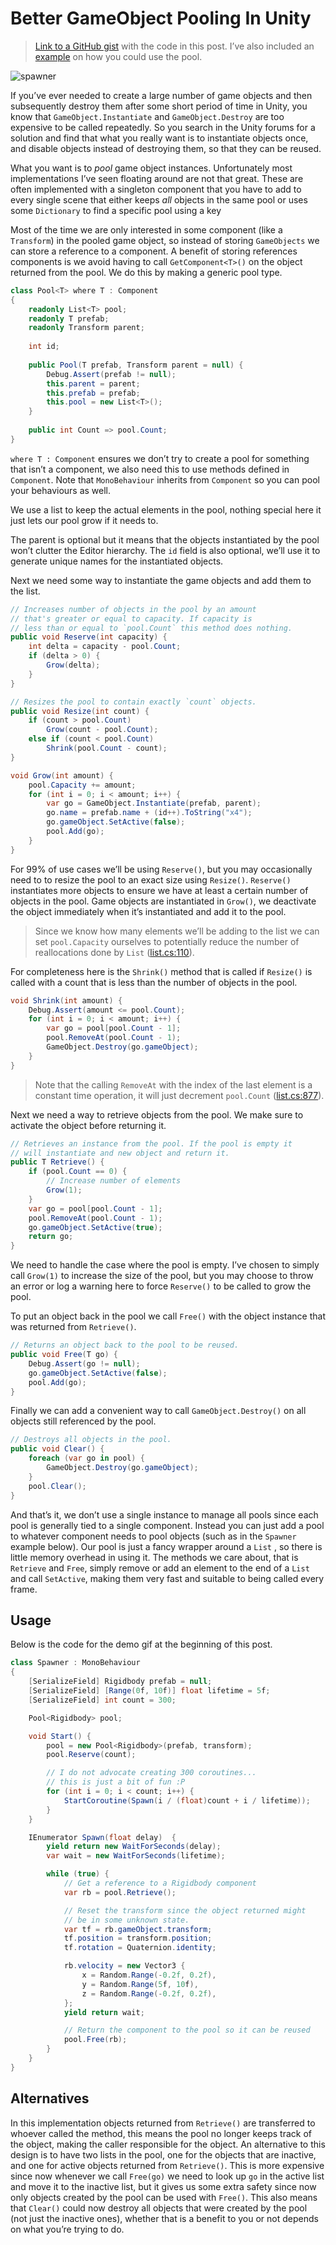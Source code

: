 # Better GameObject Pooling In Unity

> [Link to a GitHub gist](https://gist.github.com/stillwwater/7b9d08f18c7f9923094c32f31dca75e8) with the code in this post. I’ve also included an [example](#a/better-object-pooling/usage) on how you could use the pool.

![spawner](../assets/spawner.gif)

If you’ve ever needed to create a large number of game objects and then subsequently destroy them after some short period of time in Unity, you know that `GameObject.Instantiate` and `GameObject.Destroy` are too expensive to be called repeatedly. So you search in the Unity forums for a solution and find that what you really want is to instantiate objects once, and disable objects instead of destroying them, so that they can be reused. 

What you want is to *pool* game object instances. Unfortunately most implementations I’ve seen floating around are not that great. These are often implemented with a singleton component that you have to add to every single scene that either keeps *all* objects in the same pool or uses some `Dictionary` to find a specific pool using a key

Most of the time we are only interested in some component (like a `Transform`) in the pooled game object, so instead of storing `GameObjects` we can store a reference to a component. A benefit of storing references components is we avoid having to call `GetComponent<T>()` on the object returned from the pool. We do this by making  a generic pool type.

```csharp
class Pool<T> where T : Component
{
    readonly List<T> pool;
    readonly T prefab;
    readonly Transform parent;
    
    int id;
 
    public Pool(T prefab, Transform parent = null) {
        Debug.Assert(prefab != null);
        this.parent = parent;
        this.prefab = prefab;
        this.pool = new List<T>();
    }
    
    public int Count => pool.Count;
}
```

`where T : Component` ensures we don’t try to create a pool for something that isn’t a component, we also need this to use methods defined in `Component`. Note that `MonoBehaviour` inherits from `Component` so you can pool your behaviours as well.

We use a list to keep the actual elements in the pool, nothing special here it just lets our pool grow if it needs to.

The parent is optional but it means that the objects instantiated by the pool won’t clutter the Editor hierarchy. The `id` field is also optional, we’ll use it to generate unique names for the instantiated objects.

Next we need some way to instantiate the game objects and add them to the list.

```csharp
// Increases number of objects in the pool by an amount
// that's greater or equal to capacity. If capacity is
// less than or equal to `pool.Count` this method does nothing.
public void Reserve(int capacity) {
    int delta = capacity - pool.Count;
    if (delta > 0) {
        Grow(delta);
    }
}

// Resizes the pool to contain exactly `count` objects.
public void Resize(int count) {
    if (count > pool.Count)
        Grow(count - pool.Count);
    else if (count < pool.Count)
        Shrink(pool.Count - count);
}

void Grow(int amount) {
    pool.Capacity += amount;
    for (int i = 0; i < amount; i++) {
        var go = GameObject.Instantiate(prefab, parent);       
        go.name = prefab.name + (id++).ToString("x4");
        go.gameObject.SetActive(false);
        pool.Add(go);
    }
}
```

For 99% of use cases we’ll be using `Reserve()`, but you may occasionally need to to resize the pool to an exact size using `Resize()`. `Reserve()` instantiates more objects to ensure we have at least a certain number of objects in the pool. Game objects are instantiated in `Grow()`, we deactivate the object immediately when it’s instantiated and add it to the pool.

> Since we know how many elements we’ll be adding to the list we can set `pool.Capacity` ourselves to potentially reduce the number of reallocations done by `List` ([list.cs:110](https://referencesource.microsoft.com/#mscorlib/system/collections/generic/list.cs,110)).

For completeness here is the `Shrink()` method that is called if `Resize()` is called with a count that is less than the number of objects in the pool.

```csharp
void Shrink(int amount) {
    Debug.Assert(amount <= pool.Count);
    for (int i = 0; i < amount; i++) {
        var go = pool[pool.Count - 1];
        pool.RemoveAt(pool.Count - 1);
        GameObject.Destroy(go.gameObject); 
    }
}
```

> Note that the calling `RemoveAt` with the index of the last element is a constant time operation, it will just decrement `pool.Count` ([list.cs:877](https://referencesource.microsoft.com/#mscorlib/system/collections/generic/list.cs,877)).

Next we need a way to retrieve objects from the pool. We make sure to activate the object before returning it.

```csharp
// Retrieves an instance from the pool. If the pool is empty it
// will instantiate and new object and return it.
public T Retrieve() {
    if (pool.Count == 0) {
        // Increase number of elements
        Grow(1);
    }
    var go = pool[pool.Count - 1];
    pool.RemoveAt(pool.Count - 1);
    go.gameObject.SetActive(true);
    return go;
}
```

We need to handle the case where the pool is empty. I’ve chosen to simply call `Grow(1)` to increase the size of the pool, but you may choose to throw an error or log a warning here to force `Reserve()` to be called to grow the pool.

To put an object back in the pool we call `Free()` with the object instance that was returned from `Retrieve()`.

```csharp
// Returns an object back to the pool to be reused.
public void Free(T go) {
    Debug.Assert(go != null);
    go.gameObject.SetActive(false);
    pool.Add(go);
}
```

Finally we can add a convenient way to call `GameObject.Destroy()` on all objects still referenced by the pool.

```csharp
// Destroys all objects in the pool.
public void Clear() {
    foreach (var go in pool) {
        GameObject.Destroy(go.gameObject);
    }
    pool.Clear();
}
```

And that’s it, we don’t use a single instance to manage all pools since each pool is generally tied to a single component. Instead you can just add a pool to whatever component needs to pool objects (such as in the `Spawner` example below). Our pool is just a fancy wrapper around a `List` , so there is little memory overhead in using it. The methods we care about, that is `Retrieve` and `Free`, simply remove or add an element to the end of a `List` and call `SetActive`, making them very fast and suitable to being called every frame.

## Usage

Below is the code for the demo gif at the beginning of this post.

```csharp
class Spawner : MonoBehaviour
{
    [SerializeField] Rigidbody prefab = null;
    [SerializeField] [Range(0f, 10f)] float lifetime = 5f;
    [SerializeField] int count = 300;

    Pool<Rigidbody> pool;

    void Start() {
        pool = new Pool<Rigidbody>(prefab, transform);
        pool.Reserve(count);

        // I do not advocate creating 300 coroutines...
        // this is just a bit of fun :P
        for (int i = 0; i < count; i++) {
            StartCoroutine(Spawn(i / (float)count + i / lifetime));
        }
    }

    IEnumerator Spawn(float delay)  {
        yield return new WaitForSeconds(delay);
        var wait = new WaitForSeconds(lifetime);

        while (true) {
            // Get a reference to a Rigidbody component
            var rb = pool.Retrieve();

            // Reset the transform since the object returned might
            // be in some unknown state.
            var tf = rb.gameObject.transform;
            tf.position = transform.position;
            tf.rotation = Quaternion.identity;

            rb.velocity = new Vector3 {
            	x = Random.Range(-0.2f, 0.2f),
                y = Random.Range(5f, 10f),
            	z = Random.Range(-0.2f, 0.2f),
            };
            yield return wait;

            // Return the component to the pool so it can be reused
            pool.Free(rb);
        }
    }
}

```

## Alternatives

In this implementation objects returned from `Retrieve()` are transferred to whoever called the method, this means the pool no longer keeps track of the object, making the caller responsible for the object. An alternative to this design is to have two lists in the pool, one for the objects that are inactive, and one for active objects returned from `Retrieve()`. This is more expensive since now whenever we call `Free(go)` we need to look up `go` in the active list and move it to the inactive list, but it gives us some extra safety since now only objects created by the pool can be used with `Free()`. This also means that `Clear()` could now destroy all objects that were created by the pool (not just the inactive ones), whether that is a benefit to you or not depends on what you’re trying to do.